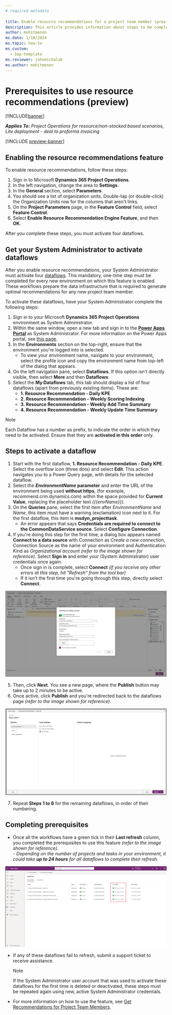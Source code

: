 ```yaml
---
# required metadata

title: Enable resource recommendations for a project team member (preview)
description: This article provides information about steps to be completed to use the resource recommendations feature for the first time.
author: mohitmenon
ms.date: 1/10/2024
ms.topic: how-to
ms.custom: 
  - bap-template
ms.reviewer: johnmichalak
ms.author: mohitmenon
---
```


# Prerequisites to use resource recommendations (preview)

[!INCLUDE[banner](../includes/banner.md)]

_**Applies To:** Project Operations for resource/non-stocked based scenarios, Lite deployment - deal to proforma invoicing_

[!INCLUDE [preview-banner](../includes/preview-banner.md)]

## Enabling the resource recommendations feature

To enable resource recommendations, follow these steps:

1.	Sign in to Microsoft **Dynamics 365 Project Operations**.
1.	In the left navigation, change the area to **Settings**.
1.	In the **General** section, select **Parameters**.
1.	You should see a list of organization units. Double-tap (or double-click) the Organization Units row for the columns that aren't links.
1.	On the **Project Parameters** page, in the **Feature Control** field, select **Feature Control**.
1.	Select **Enable Resource Recommendation Engine Feature**, and then **OK**.

After you complete these steps, you must activate four dataflows.

## Get your System Administrator to activate dataflows 

After you enable resource recommendations, your System Administrator must activate four [dataflows](/power-apps/maker/data-platform/create-and-use-dataflows). This mandatory, one-time step must be completed for every new environment on which this feature is enabled. These workflows prepare the data infrastructure that is required to generate optimal recommendations for any new project team member.

To activate these dataflows, have your System Administrator complete the following steps:

1. Sign in to your Microsoft **Dynamics 365 Project Operations** environment as System Administrator.
1. Within the same window, open a new tab and sign in to the [**Power Apps Portal**](https://make.powerapps.com) as System Administrator. For more information on the Power Apps portal, see [this page](/power-apps/maker/canvas-apps/sign-in-to-power-apps).
1. In the **Environments** section on the top-right, ensure that the environment you're logged into is selected. 
    - To view your environment name, navigate to your environment, select the profile icon and copy the environment name from top-left of the dialog that appears.
1. On the left navigation pane, select **Dataflows**. If this option isn't directly visible, then select **More** and then **Dataflows**.
1. Select the **My Dataflows** tab, this tab should display a list of four dataflows (apart from previously existing items). These are: 
    - **1. Resource Recommendation - Daily KPE**
    - **2. Resource Recommendation - Weekly Scoring Indexing**
    - **3. Resource Recommendation - Weekly Add Time Summary**
    - **4. Resource Recommendation - Weekly Update Time Summary**
   
>[!NOTE]
> Each Dataflow has a number as prefix, to indicate the order in which they need to be activated. Ensure that they are **activated in this order** only.

## Steps to activate a dataflow

1. Start with the first dataflow, **1. Resource Recommendation - Daily KPE**. Select the overflow icon (three dots) and select **Edit**. This action navigates you to a Power Query page, with details for the selected dataflow.
1. Select the **_EnvironmentName_ parameter** and enter the URL of the environment being used **without https**, (for example, recommend.crm.dynamics.com) within the space provided for **Current Value**, replacing the placeholder text _({{envName}})_.
1. On the **Queries** pane, select the first item after _EnvironmentName_ and _Name_, this item must have a warning (exclamation) icon next to it. For the first dataflow, this item is **msdyn_projecttask**.
    -  An error appears that says **Credentials are required to connect to the CommonDataService source**. Select **Configure Connection**.
1. If you're doing this step for the first time, a dialog box appears named **Connect to a data source** with Connection as _Create a new connection_, Connection Source as the name of your environment and Authentication Kind as _Organizational account_ _(refer to the image shown for reference)_. Select **Sign in** and enter your (System Administrator) user credentials once again.
    - Once sign in is complete, select **Connect** _(if you receive any other errors at this step, hit "Refresh" from the tool bar)_
    - If it isn't the first time you're going through this step, directly select **Connect**.
  

![Configure Connection for Dataflow](media/RRConfigureConnection.png)



5. Then, click **Next**. You see a new page, where the **Publish** button may take up to 2 minutes to be active.
6. Once active, click **Publish** and you're redirected back to the dataflows page _(refer to the image shown for reference)_. 

![Publish Dataflow](media/RRDataflowPublish.png)

7. Repeat **Steps 1 to 6** for the remaining dataflows, in order of their numbering.

## Completing prerequisites

- Once all the workflows have a green tick in their **Last refresh** column, you completed the prerequisites to use this feature _(refer to the image shown for reference)_.   
        - _Depending on the number of projects and tasks in your environment, it could take **up to 24 hours** for all dataflows to complete their refresh_.

![Last Refresh Completed](media/RRLastRefreshCompleteV2.png)

- If any of these dataflows fail to refresh, submit a support ticket to receive assistance.

    >[!NOTE]
    > If the System Administrator user account that was used to activate these dataflows for the first time is deleted or deactivated, these steps must be repeated again using new, active System Administrator credentials.

- For more information on how to use the feature, see [Get Recommendations for Project Team Members](./get-recommendations-for-project-team-members.md).
